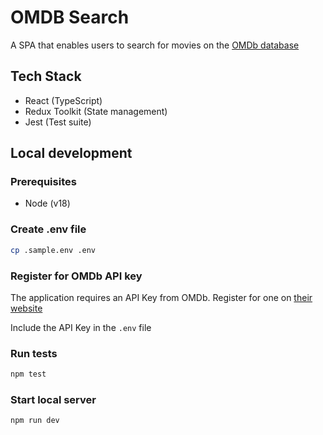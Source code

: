 # OMDB Search
A SPA that enables users to search for movies on the [OMDb database](https://www.omdbapi.com/)

## Tech Stack
- React (TypeScript)
- Redux Toolkit (State management)
- Jest (Test suite)




## Local development

### Prerequisites

- Node (v18)


### Create .env file

```bash
cp .sample.env .env
```

### Register for OMDb API key
The application requires an API Key from OMDb. Register for one on [their website](https://www.omdbapi.com/)

Include the API Key in the `.env` file

### Run tests

```bash
npm test
```

### Start local server

```bash
npm run dev
```